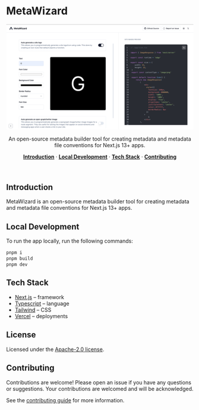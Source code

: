 # MetaWizard

![Fallback Image](./public/viusalize-frame.png)

<p align="center">
  An open-source metadata builder tool for creating metadata and metadata file conventions for Next.js 13+ apps.
</p>

<p align="center">
  <a href="#introduction"><strong>Introduction</strong></a> ·
  <a href="#local-development"><strong>Local Development</strong></a> ·
  <a href="#tech-stack"><strong>Tech Stack</strong></a> ·
  <a href="#contributing"><strong>Contributing</strong></a>
</p>
<br/>

## Introduction

MetaWizard is an open-source metadata builder tool for creating metadata and metadata file conventions for Next.js 13+ apps.

## Local Development

To run the app locally, run the following commands:

```
pnpm i
pnpm build
pnpm dev
```

## Tech Stack

- [Next.js](https://nextjs.org/) – framework
- [Typescript](https://www.typescriptlang.org/) – language
- [Tailwind](https://tailwindcss.com/) – CSS
- [Vercel](https://vercel.com/) – deployments

## License

Licensed under the [Apache-2.0 license](https://github.com/JaleelB/metawizard/blob/main/LICENSE.md).

## Contributing

Contributions are welcome! Please open an issue if you have any questions or suggestions. Your contributions are welcomed and will be acknowledged.

See the [contributing guide](./CONTRIBUTING.md) for more information.
